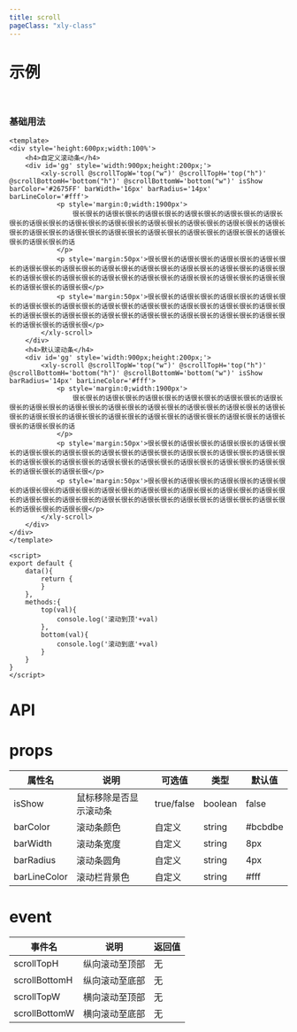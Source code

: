 ```yaml
---
title: scroll
pageClass: "xly-class"
---
```

# 示例

<br/>

### 基础用法

<template>
<div style='height:600px;width:100%'>
    <h4>自定义滚动条</h4>
    <div id='gg' style='width:900px;'>
        <!-- <xly-scroll @scrollTopW='top("w")' @scrollTopH='top("h")' @scrollBottomH='bottom("h")' @scrollBottomW='bottom("w")' isShow  barColor='#2675FF' barWidth='16px' barRadius='14px' barLineColor='#fff'>
        </xly-scroll> -->
    </div>
    <h4>默认滚动条</h4> <xly-button @click='flah=!flah'>das</xly-button>
    <div id='gg' style='width:900px;height:200px;'>
        <xly-scroll @scrollTopW='top("w")' @scrollTopH='top("h")' @scrollBottomH='bottom("h")' @scrollBottomW='bottom("w")'  barWidth='16px'  barRadius='14px' barLineColor='#fff'>
            <p v-if='flah' style='margin:0;width:1900px'>
                很长很长的话很长很长的话很长很长的话很长很长的话
            </p>
            <p v-if='flah' style='margin:50px'>很长很长的话很长很长的话很长很长的话很长很长的话很长很长的话很长很长的话很长很长的话很长很长的话很长很长的话很长很长的话很长很长的话很长很长的话很长很长的话很长很长的话很长很长的话很长很长的话很长很长的话很长很长的话很长很长的话很长很</p>
            <p v-if='flah' style='margin:50px'>很长很长的话很长很长的话很长很长的话很长很长的话很长很长的话很长很长的话很长很长的话很长很长的话很长很长的话很长很长的话很长很长的话很长很长的话很长很长的话很长很长的话很长很长的话很长很长的话很长很长的话很长很长的话很长很长的话很长很</p>
        </xly-scroll>
        <xly-scroll v-show='flag' @scrollTopW='top("w")' @scrollTopH='top("h")' @scrollBottomH='bottom("h")' @scrollBottomW='bottom("w")' isShow   barRadius='14px' barLineColor='#fff'>
            <p v-for='item in list' v-if='flags' style='margin:0;width:1900px'>
               {{item}}
            </p>
             <!-- <p v-if='flah' style='margin:50px'>很长很长的话很长很长的话很长很长的话很长很长的话很长很长的话很长很长的话很长很长的话很长很长的话很长很长的话很长很长的话很长很长的话很长很长的话很长很长的话很长很长的话很长很长的话很长很长的话很长很长的话很长很长的话很长很长的话很长很</p>
            <p v-if='flah' style='margin:50px'>很长很长的话很长很长的话很长很长的话很长很长的话很长很长的话很长很长的话很长很长的话很长很长的话很长很长的话很长很长的话很长很长的话很长很长的话很长很长的话很长很长的话很长很长的话很长很长的话很长很长的话很长很长的话很长很长的话很长很</p> -->
        </xly-scroll>
        <xly-button @click='open'>das</xly-button>
    </div>
   
</div>
</template>

<script>
export default {
    data(){
        return {
            flah:true,
            flag:false,
            flags:false,
            list:[
                '很长很长的话很长很长的话很长很长的话很长很长的话很长很长的话很长很长的话很长很长的话很长很长的话很长很长的话很长很长的话很长很长的话很长很长的话很长很长的话很长很长的话很长很长的话很长很长的话很长很长的话很长很长的话很长很长的话很长很',
                '很长很长的话很长很长的话很长很长的话很长很长的话很长很长的话很长很长的话很长很长的话很长很长的话很长很长的话很长很长的话很长很长的话很长很长的话很长很长的话很长很长的话很长很长的话很长很长的话很长很长的话很长很长的话很长很长的话很长很','很长很长的话很长很长的话很长很长的话很长很长的话很长很长的话很长很长的话很长很长的话很长很长的话很长很长的话很长很长的话很长很长的话很长很长的话很长很长的话很长很长的话很长很长的话很长很长的话很长很长的话很长很长的话很长很长的话很长很',
                '很长很长的话很长很长的话很长很长的话很长很长的话很长很长的话很长很长的话很长很长的话很长很长的话很长很长的话很长很长的话很长很长的话很长很长的话很长很长的话很长很长的话很长很长的话很长很长的话很长很长的话很长很长的话很长很长的话很长很',
                '很长很长的话很长很长的话很长很长的话很长很长的话很长很长的话很长很长的话很长很长的话很长很长的话很长很长的话很长很长的话很长很长的话很长很长的话很长很长的话很长很长的话很长很长的话很长很长的话很长很长的话很长很长的话很长很长的话很长很'
            ]
        }
    },
    methods:{
        top(val){
            console.log('滚动到顶'+val)
            setTimeout(()=>{
                this.list.push('xing增加的')
            },2000)
        },
        bottom(val){
            console.log('滚动到底'+val)
        },
        open(){
            this.flag=true
            
            setTimeout(()=>{
                this.flags=true
            },1000)
        }
    }
}
</script>
<style>
</style>

```vue
<template>
<div style='height:600px;width:100%'>
    <h4>自定义滚动条</h4>
    <div id='gg' style='width:900px;height:200px;'>
        <xly-scroll @scrollTopW='top("w")' @scrollTopH='top("h")' @scrollBottomH='bottom("h")' @scrollBottomW='bottom("w")' isShow  barColor='#2675FF' barWidth='16px' barRadius='14px' barLineColor='#fff'>
            <p style='margin:0;width:1900px'>
                很长很长的话很长很长的话很长很长的话很长很长的话很长很长的话很长很长的话很长很长的话很长很长的话很长很长的话很长很长的话很长很长的话很长很长的话很长很长的话很长很长的话很长很长的话很长很长的话很长很长的话很长很长的话很长很长的话很长很长的话很长很长的话
            </p>
            <p style='margin:50px'>很长很长的话很长很长的话很长很长的话很长很长的话很长很长的话很长很长的话很长很长的话很长很长的话很长很长的话很长很长的话很长很长的话很长很长的话很长很长的话很长很长的话很长很长的话很长很长的话很长很长的话很长很长的话很长很长的话很长很</p>
            <p style='margin:50px'>很长很长的话很长很长的话很长很长的话很长很长的话很长很长的话很长很长的话很长很长的话很长很长的话很长很长的话很长很长的话很长很长的话很长很长的话很长很长的话很长很长的话很长很长的话很长很长的话很长很长的话很长很长的话很长很长的话很长很</p>
        </xly-scroll>
    </div>
    <h4>默认滚动条</h4>
    <div id='gg' style='width:900px;height:200px;'>
        <xly-scroll @scrollTopW='top("w")' @scrollTopH='top("h")' @scrollBottomH='bottom("h")' @scrollBottomW='bottom("w")' isShow   barRadius='14px' barLineColor='#fff'>
            <p style='margin:0;width:1900px'>
                很长很长的话很长很长的话很长很长的话很长很长的话很长很长的话很长很长的话很长很长的话很长很长的话很长很长的话很长很长的话很长很长的话很长很长的话很长很长的话很长很长的话很长很长的话很长很长的话很长很长的话很长很长的话很长很长的话很长很长的话很长很长的话
            </p>
            <p style='margin:50px'>很长很长的话很长很长的话很长很长的话很长很长的话很长很长的话很长很长的话很长很长的话很长很长的话很长很长的话很长很长的话很长很长的话很长很长的话很长很长的话很长很长的话很长很长的话很长很长的话很长很长的话很长很长的话很长很长的话很长很</p>
            <p style='margin:50px'>很长很长的话很长很长的话很长很长的话很长很长的话很长很长的话很长很长的话很长很长的话很长很长的话很长很长的话很长很长的话很长很长的话很长很长的话很长很长的话很长很长的话很长很长的话很长很长的话很长很长的话很长很长的话很长很长的话很长很</p>
        </xly-scroll>
    </div>
</div>
</template>

<script>
export default {
    data(){
        return {
        }
    },
    methods:{
        top(val){
            console.log('滚动到顶'+val)
        },
        bottom(val){
            console.log('滚动到底'+val)
        }
    }
}
</script>
```

# API

# props

| 属性名             | 说明         | 可选值                                      | 类型    | 默认值  |
| ----------------- | ------------ | ------------------------------------------- | ------- | ------- |
| isShow              | 鼠标移除是否显示滚动条         | true/false | boolean  | false |
| barColor        | 滚动条颜色  | 自定义  | string  |#bcbdbe  |
| barWidth            | 滚动条宽度         | 自定义                            | string  | 8px   |
| barRadius            | 滚动条圆角        | 自定义                            | string  | 4px   |
| barLineColor            | 滚动栏背景色         | 自定义                            | string  | #fff   |
# event

| 事件名 | 说明            | 返回值 |
| ------ | --------------- | ------ |
| scrollTopH  | 纵向滚动至顶部 | 无     |
| scrollBottomH  | 纵向滚动至底部  |无    |
| scrollTopW  | 横向滚动至顶部 |无    |
| scrollBottomW  | 横向滚动至底部  |无    |
